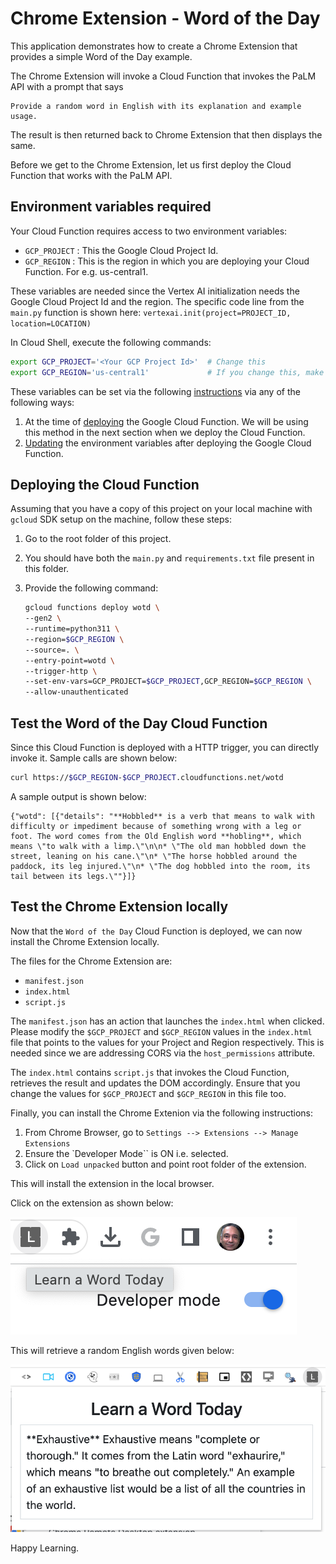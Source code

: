 # Chrome Extension - Word of the Day

This application demonstrates how to create a Chrome Extension that provides a simple Word of the Day example. 

The Chrome Extension will invoke a Cloud Function that invokes the PaLM API with a prompt that says 

```
Provide a random word in English with its explanation and example usage.
```

The result is then returned back to Chrome Extension that then displays the same.

Before we get to the Chrome Extension, let us first deploy the Cloud Function that works with the PaLM API. 

## Environment variables required

Your Cloud Function requires access to two environment variables:

- `GCP_PROJECT` : This the Google Cloud Project Id.
- `GCP_REGION` : This is the region in which you are deploying your Cloud Function. For e.g. us-central1.

These variables are needed since the Vertex AI initialization needs the Google Cloud Project Id and the region. The specific code line from the `main.py` function is shown here:
`vertexai.init(project=PROJECT_ID, location=LOCATION)`

In Cloud Shell, execute the following commands:
```bash
export GCP_PROJECT='<Your GCP Project Id>'  # Change this
export GCP_REGION='us-central1'             # If you change this, make sure region is supported by Model Garden. When in doubt, keep this.
```

These variables can be set via the following [instructions](https://cloud.google.com/functions/docs/configuring/env-var) via any of the following ways:

1. At the time of [deploying](https://cloud.google.com/functions/docs/configuring/env-var#setting_runtime_environment_variables) the Google Cloud Function. We will be using this method in the next section when we deploy the Cloud Function.
2. [Updating](https://cloud.google.com/functions/docs/configuring/env-var#updating_runtime_environment_variables) the environment variables after deploying the Google Cloud Function.

## Deploying the Cloud Function

Assuming that you have a copy of this project on your local machine with `gcloud` SDK setup on the machine, follow these steps:

1. Go to the root folder of this project.
2. You should have both the `main.py` and `requirements.txt` file present in this folder.
3. Provide the following command:

   ```bash
   gcloud functions deploy wotd \
   --gen2 \
   --runtime=python311 \
   --region=$GCP_REGION \
   --source=. \
   --entry-point=wotd \
   --trigger-http \
   --set-env-vars=GCP_PROJECT=$GCP_PROJECT,GCP_REGION=$GCP_REGION \
   --allow-unauthenticated
   ```

## Test the Word of the Day Cloud Function

Since this Cloud Function is deployed with a HTTP trigger, you can directly invoke it. Sample calls are shown below:

```bash
curl https://$GCP_REGION-$GCP_PROJECT.cloudfunctions.net/wotd
```

A sample output is shown below:

```
{"wotd": [{"details": "**Hobbled** is a verb that means to walk with difficulty or impediment because of something wrong with a leg or foot. The word comes from the Old English word **hobling**, which means \"to walk with a limp.\"\n\n* \"The old man hobbled down the street, leaning on his cane.\"\n* \"The horse hobbled around the paddock, its leg injured.\"\n* \"The dog hobbled into the room, its tail between its legs.\""}]}
```

## Test the Chrome Extension locally

Now that the `Word of the Day` Cloud Function is deployed, we can now install the Chrome Extension locally. 

The files for the Chrome Extension are:
- `manifest.json`
- `index.html`
- `script.js`

The `manifest.json` has an action that launches the `index.html` when clicked. Please modify the `$GCP_PROJECT` and `$GCP_REGION` values in the `index.html` file that points to the values for your Project and Region respectively. This is needed since we are addressing CORS via the `host_permissions` attribute. 

The `index.html` contains `script.js` that invokes the Cloud Function, retrieves the result and updates the DOM accordingly. Ensure that you change the values for `$GCP_PROJECT` and `$GCP_REGION` in this file too. 

Finally, you can install the Chrome Extenion via the following instructions:
1. From Chrome Browser, go to `Settings --> Extensions --> Manage Extensions`
2. Ensure the `Developer Mode`` is ON i.e. selected.
3. Click on `Load unpacked` button and point root folder of the extension. 

This will install the extension in the local browser. 

Click on the extension as shown below:

<img src="../assets/wotd-extension.png"/>

This will retrieve a random English words given below:

<img src="../assets/wotd-extension-result.png"/>

Happy Learning. 



